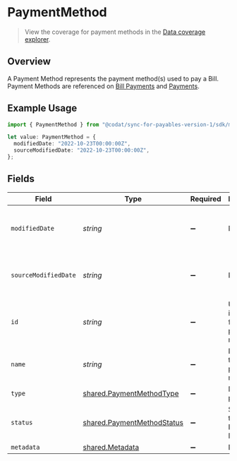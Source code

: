 # PaymentMethod

> View the coverage for payment methods in the <a className="external" href="https://knowledge.codat.io/supported-features/accounting?view=tab-by-data-type&dataType=paymentMethods" target="_blank">Data coverage explorer</a>.

## Overview

A Payment Method represents the payment method(s) used to pay a Bill. Payment Methods are referenced on [Bill Payments](https://docs.codat.io/sync-for-payables-api#/schemas/BillPayment) and [Payments](https://docs.codat.io/sync-for-payables-api#/schemas/Payment).

## Example Usage

```typescript
import { PaymentMethod } from "@codat/sync-for-payables-version-1/sdk/models/shared";

let value: PaymentMethod = {
  modifiedDate: "2022-10-23T00:00:00Z",
  sourceModifiedDate: "2022-10-23T00:00:00Z",
};
```

## Fields

| Field                                                                           | Type                                                                            | Required                                                                        | Description                                                                     | Example                                                                         |
| ------------------------------------------------------------------------------- | ------------------------------------------------------------------------------- | ------------------------------------------------------------------------------- | ------------------------------------------------------------------------------- | ------------------------------------------------------------------------------- |
| `modifiedDate`                                                                  | *string*                                                                        | :heavy_minus_sign:                                                              | N/A                                                                             | 2022-10-23 00:00:00 +0000 UTC                                                   |
| `sourceModifiedDate`                                                            | *string*                                                                        | :heavy_minus_sign:                                                              | N/A                                                                             | 2022-10-23 00:00:00 +0000 UTC                                                   |
| `id`                                                                            | *string*                                                                        | :heavy_minus_sign:                                                              | Unique identifier for the payment method.                                       |                                                                                 |
| `name`                                                                          | *string*                                                                        | :heavy_minus_sign:                                                              | Name of the payment method.                                                     |                                                                                 |
| `type`                                                                          | [shared.PaymentMethodType](../../../sdk/models/shared/paymentmethodtype.md)     | :heavy_minus_sign:                                                              | Method of payment.                                                              |                                                                                 |
| `status`                                                                        | [shared.PaymentMethodStatus](../../../sdk/models/shared/paymentmethodstatus.md) | :heavy_minus_sign:                                                              | Status of the Payment Method.                                                   |                                                                                 |
| `metadata`                                                                      | [shared.Metadata](../../../sdk/models/shared/metadata.md)                       | :heavy_minus_sign:                                                              | N/A                                                                             |                                                                                 |